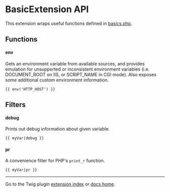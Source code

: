 BasicExtension API
==================================================

This extension wraps useful functions defined in [basics.php](http://api.cakephp.org/file/Cake/basics.php).

## Functions

#### env

Gets an environment variable from available sources, and provides emulation
for unsupported or inconsistent environment variables (i.e. DOCUMENT_ROOT on
IIS, or SCRIPT_NAME in CGI mode).  Also exposes some additional custom
environment information.

```jinja
{{ env('HTTP_HOST') }}
```

## Filters

#### debug

Prints out debug information about given variable.

```jinja
{{ myVar|debug }}
```

#### pr

A convenience filter for PHP's `print_r` function.

```jinja
{{ myVar|pr }}
```

--------------------------------------------------

Go to the Twig plugin [extension index](index.md) or [docs home](../index.md).
